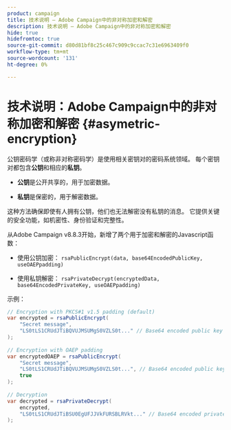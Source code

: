 ```yaml
---
product: campaign
title: 技术说明 — Adobe Campaign中的非对称加密和解密
description: 技术说明 — Adobe Campaign中的非对称加密和解密
hide: true
hidefromtoc: true
source-git-commit: d80d81bf8c25c467c909c9ccac7c31e6963409f0
workflow-type: tm+mt
source-wordcount: '131'
ht-degree: 0%

---
```


# 技术说明：Adobe Campaign中的非对称加密和解密 {#asymetric-encryption}

公钥密码学（或称非对称密码学）是使用相关密钥对的密码系统领域。 每个密钥对都包含&#x200B;**公钥**&#x200B;和相应的&#x200B;**私钥**。

* **公钥**&#x200B;是公开共享的，用于加密数据。

* **私钥**&#x200B;是保密的，用于解密数据。

这种方法确保即使有人拥有公钥，他们也无法解密没有私钥的消息。 它提供关键的安全功能，如机密性、身份验证和完整性。

从Adobe Campaign v8.8.3开始，新增了两个用于加密和解密的Javascript函数：

* 使用公钥加密： `rsaPublicEncrypt(data, base64EncodedPublicKey, useOAEPpadding)`

* 使用私钥解密： `rsaPrivateDecrypt(encryptedData, base64EncodedPrivateKey, useOAEPpadding)`


示例：

```Java
// Encryption with PKCS#1 v1.5 padding (default)
var encrypted = rsaPublicEncrypt(
    "Secret message",
    "LS0tLS1CRUdJTiBQVUJMSUMgS0VZLS0t..." // Base64 encoded public key
);
 
// Encryption with OAEP padding
var encryptedOAEP = rsaPublicEncrypt(
    "Secret message",
    "LS0tLS1CRUdJTiBQVUJMSUMgS0VZLS0t...", // Base64 encoded public key
    true
);
 
// Decryption
var decrypted = rsaPrivateDecrypt(
    encrypted,
    "LS0tLS1CRUdJTiBSU0EgUFJJVkFURSBLRVkt..." // Base64 encoded private key
);
```

